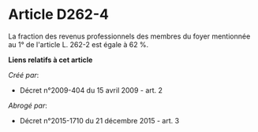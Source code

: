 # Article D262-4

La fraction des revenus professionnels des membres du foyer mentionnée au 1° de l'article L. 262-2 est égale à 62 %.

**Liens relatifs à cet article**

_Créé par_:

  - Décret n°2009-404 du 15 avril 2009 - art. 2

_Abrogé par_:

  - Décret n°2015-1710 du 21 décembre 2015 - art. 3
